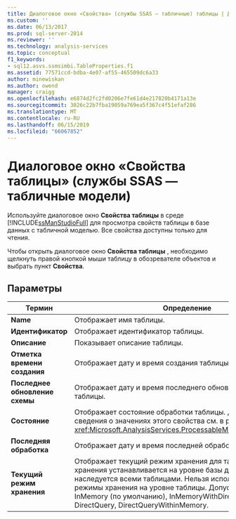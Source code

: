 ```yaml
---
title: Диалоговое окно «Свойства» (службы SSAS — табличные) таблицы | Документация Майкрософт
ms.custom: ''
ms.date: 06/13/2017
ms.prod: sql-server-2014
ms.reviewer: ''
ms.technology: analysis-services
ms.topic: conceptual
f1_keywords:
- sql12.asvs.ssmsimbi.TableProperties.f1
ms.assetid: 77571ccd-bdba-4e07-af55-465509dc6a33
author: minewiskan
ms.author: owend
manager: craigg
ms.openlocfilehash: e6874d2fc2fd0206e7fe61d4e217820b4171a13e
ms.sourcegitcommit: 3026c22b7fba19059a769ea5f367c4f51efaf286
ms.translationtype: MT
ms.contentlocale: ru-RU
ms.lasthandoff: 06/15/2019
ms.locfileid: "66067852"
---
```

# <a name="table-properties-dialog-box-ssas---tabular"></a>Диалоговое окно «Свойства таблицы» (службы SSAS — табличные модели)
  Используйте диалоговое окно **Свойства таблицы** в среде [!INCLUDE[ssManStudioFull](../includes/ssmanstudiofull-md.md)] для просмотра свойств таблицы в базе данных с табличной моделью. Все свойства доступны только для чтения.  
  
 Чтобы открыть диалоговое окно **Свойства таблицы** , необходимо щелкнуть правой кнопкой мыши таблицу в обозревателе объектов и выбрать пункт **Свойства**.  
  
## <a name="options"></a>Параметры  
  
|Термин|Определение|  
|----------|----------------|  
|**Name**|Отображает имя таблицы.|  
|**Идентификатор**|Отображает идентификатор таблицы.|  
|**Описание**|Показывает описание таблицы.|  
|**Отметка времени создания**|Отображает дату и время создания таблицы.|  
|**Последнее обновление схемы**|Отображает дату и время последнего обновления метаданных таблицы.|  
|**Состояние**|Отображает состояние обработки таблицы. Дополнительные сведения о значениях этого свойства см. в разделе <xref:Microsoft.AnalysisServices.ProcessableMajorObject.State%2A>.|  
|**Последняя обработка**|Отображает дату и время последней обработки таблицы.|  
|**Текущий режим хранения**|Отображает текущий режим хранения для таблицы. Режим хранения устанавливается на уровне базы данных и наследуется всеми таблицами. Нельзя использовать различные режимы хранения на уровне таблицы. Допустимые значения: InMemory (по умолчанию), InMemoryWithDirectQuery, DirectQuery, DirectQueryWithinMemory.|  
  
  
